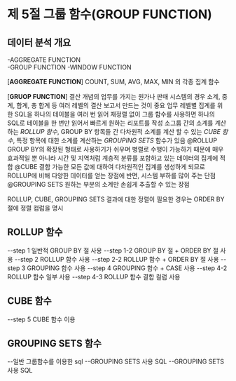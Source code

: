 # 제 5절 그룹 함수(GROUP FUNCTION)

## 데이터 분석 개요
  -AGGREGATE FUNCTION<BR>
  -GROUP FUNCTION
  -WINDOW FUNCTION

  [**AGGREGATE FUNCTION**]
  COUNT, SUM, AVG, MAX, MIN 외 각종 집계 함수

  [**GRUOP FUNCTION**]
  결산 개념의 업무를 가지는 원가나 판매 시스템의 경우 소계, 중계, 합계, 총 합계 등 여러 레벨의 결산 보고서 만드는 것이 중요 업무
  레벨별 집계를 위한 SQL을 하나의 테이블을 여러 번 읽어 재정렬 없이 그룹 함수를 사용하면 하나의 SQL로 테이블을 한 번만 읽어서 빠르게 원하는 리포트를 작성
  소그룹 간의 소계를 계산하는 *ROLLUP 함수*, GROUP BY 항목들 간 다차원적 소계를 계산 할 수 있는 *CUBE 함수*, 특정 항목에 대한 소계를 계산하는 *GROUPING SETS* 함수가 있음
  @ROLLUP
  GROUP BY의 확장된 형태로 사용하기가 쉬우며 병렬로 수행이 가능하기 때문에 매우 효과적일 뿐 아니라 시간 및 지역처럼 계층적 분류를 포함하고 있는 데이터의 집계에 적합
  @CUBE
  결함 가능한 모든 값에 대하여 다차원적인 집계를 생성하게 되므로 ROLLUP에 비해 다양한 데이터를 얻는 장점에 반면, 시스템 부하를 많이 주는 단점
  @GROUPING SETS
  원하는 부분의 소계만 손쉽게 추출할 수 있는 장점

  ROLLUP, CUBE, GROUPING SETS 결과에 대한 정렬이 필요한 경우는 ORDER BY 절에 정렬 컴럼을 명시

## ROLLUP 함수
  --step 1 일반적 GROUP BY 절 사용
  --step 1-2 GROUP BY 절 + ORDER BY 절 사용
  --step 2 ROLLUP 함수 사용
  --step 2-2 ROLLUP 함수 + ORDER BY 절 사용
  --step 3 GROUPING 함수 사용
  --step 4 GROUPING 함수 + CASE 사용
  --step 4-2 ROLLUP 함수 일부 사용
  --step 4-3 ROLLUP 함수 결합 컬럼 사용

## CUBE 함수
  --step 5 CUBE 함수 이용

## GROUPING SETS 함수
  --일반 그룹함수를 이용한 sql
  --GROUPING SETS 사용 SQL
  --GROUPING SETS 사용 SQL
